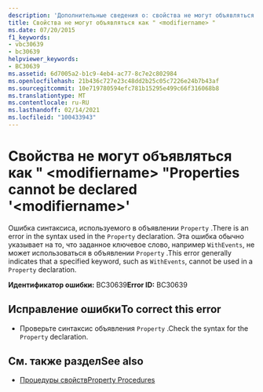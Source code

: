 ```yaml
---
description: 'Дополнительные сведения о: свойства не могут объявляться как " <modifiername> "'
title: Свойства не могут объявляться как " <modifiername> "
ms.date: 07/20/2015
f1_keywords:
- vbc30639
- bc30639
helpviewer_keywords:
- BC30639
ms.assetid: 6d7005a2-b1c9-4eb4-ac77-8c7e2c802984
ms.openlocfilehash: 21b436c727e23c48dd2b25c05c7226e24b7b43af
ms.sourcegitcommit: 10e719780594efc781b15295e499c66f316068b8
ms.translationtype: MT
ms.contentlocale: ru-RU
ms.lasthandoff: 02/14/2021
ms.locfileid: "100433943"
---
```

# <a name="properties-cannot-be-declared-modifiername"></a><span data-ttu-id="ab075-103">Свойства не могут объявляться как " \<modifiername> "</span><span class="sxs-lookup"><span data-stu-id="ab075-103">Properties cannot be declared '\<modifiername>'</span></span>

<span data-ttu-id="ab075-104">Ошибка синтаксиса, используемого в объявлении `Property` .</span><span class="sxs-lookup"><span data-stu-id="ab075-104">There is an error in the syntax used in the `Property` declaration.</span></span> <span data-ttu-id="ab075-105">Эта ошибка обычно указывает на то, что заданное ключевое слово, например `WithEvents`, не может использоваться в объявлении `Property` .</span><span class="sxs-lookup"><span data-stu-id="ab075-105">This error generally indicates that a specified keyword, such as `WithEvents`, cannot be used in a `Property` declaration.</span></span>  
  
 <span data-ttu-id="ab075-106">**Идентификатор ошибки:** BC30639</span><span class="sxs-lookup"><span data-stu-id="ab075-106">**Error ID:** BC30639</span></span>  
  
## <a name="to-correct-this-error"></a><span data-ttu-id="ab075-107">Исправление ошибки</span><span class="sxs-lookup"><span data-stu-id="ab075-107">To correct this error</span></span>  
  
- <span data-ttu-id="ab075-108">Проверьте синтаксис объявления `Property` .</span><span class="sxs-lookup"><span data-stu-id="ab075-108">Check the syntax for the `Property` declaration.</span></span>  
  
## <a name="see-also"></a><span data-ttu-id="ab075-109">См. также раздел</span><span class="sxs-lookup"><span data-stu-id="ab075-109">See also</span></span>

- [<span data-ttu-id="ab075-110">Процедуры свойств</span><span class="sxs-lookup"><span data-stu-id="ab075-110">Property Procedures</span></span>](../programming-guide/language-features/procedures/property-procedures.md)
